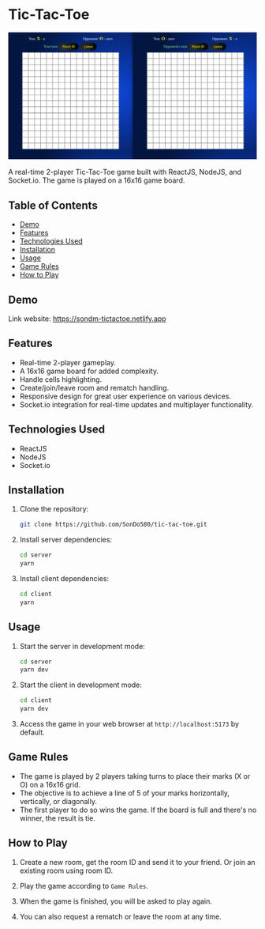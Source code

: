 # Tic-Tac-Toe

![Tic-Tac-Toe](https://github.com/SonDo580/tic-tac-toe/blob/main/client/public/demo.gif)

A real-time 2-player Tic-Tac-Toe game built with ReactJS, NodeJS, and Socket.io. The game is played on a 16x16 game board.

## Table of Contents

- [Demo](#demo)
- [Features](#features)
- [Technologies Used](#technologies-used)
- [Installation](#installation)
- [Usage](#usage)
- [Game Rules](#game-rules)
- [How to Play](#how-to-play)

## Demo

Link website: https://sondm-tictactoe.netlify.app

## Features

- Real-time 2-player gameplay.
- A 16x16 game board for added complexity.
- Handle cells highlighting.
- Create/join/leave room and rematch handling.
- Responsive design for great user experience on various devices.
- Socket.io integration for real-time updates and multiplayer functionality.

## Technologies Used

- ReactJS
- NodeJS
- Socket.io

## Installation

1. Clone the repository:

   ```bash
   git clone https://github.com/SonDo580/tic-tac-toe.git
   ```

2. Install server dependencies:

   ```bash
   cd server
   yarn
   ```

3. Install client dependencies:

   ```bash
   cd client
   yarn
   ```

## Usage

1. Start the server in development mode:

   ```bash
   cd server
   yarn dev
   ```

2. Start the client in development mode:

   ```bash
   cd client
   yarn dev
   ```

3. Access the game in your web browser at `http://localhost:5173` by default.

## Game Rules

- The game is played by 2 players taking turns to place their marks (X or O) on a 16x16 grid.
- The objective is to achieve a line of 5 of your marks horizontally, vertically, or diagonally.
- The first player to do so wins the game. If the board is full and there's no winner, the result is tie.

## How to Play

1. Create a new room, get the room ID and send it to your friend. Or join an existing room using room ID.

2. Play the game according to `Game Rules`.

3. When the game is finished, you will be asked to play again.

4. You can also request a rematch or leave the room at any time.
